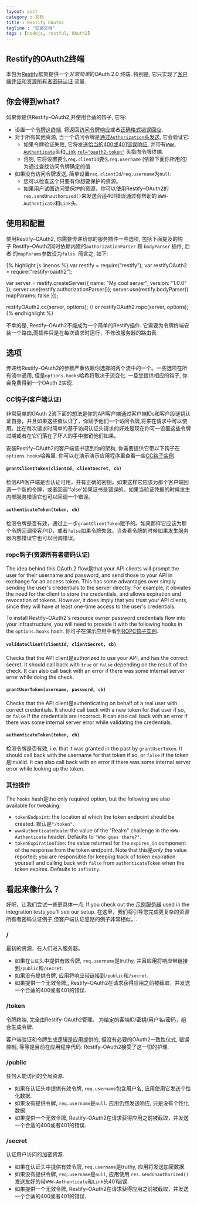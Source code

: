 ```yaml
---
layout: post
category : 文档
title : Restify OAuth2
tagline : "安装文档"
tags : [nodejs, restful, OAuth2]
---
```


## Restify的OAuth2终端

本包为[Restify][]框架提供一个*非常简单*的OAuth 2.0 终端. 特别是, 它只实现了[客户端凭证][cc]和[资源所有者密码认证][ropc] 流量.

## 你会得到what?

如果你提供Restify–OAuth2,并使用合适的钩子, 它将:

* 设置一个[令牌这终端][token endpoint], 将返回[访问令牌响应][token-endpoint-success]或者[正确格式错误回应][token-endpoint-error].
* 对于所有其他资源, 当一个访问令牌是[通过`Authorization`头发送][send-token], 它会验证它:
  * 如果令牌验证失败, 它将发送[恰当的400或401错误响应][token-usage-error], 并带有[`WWW-Authenticate`][www-authenticate]头和[`Link`][web-linking] [`rel="oauth2-token"`][oauth2-token-rel]
    头指向令牌终端.
  * 否则, 它将设置要么`req.clientId`要么`req.username` (依赖下面你所用的)为通过查找访问令牌确定的值.
* 如果没有访问令牌发送, 简单设置`req.clientId`/`req.username`为`null`:
  * 您可以检查这个只要有你想要保护的资源。
  * 如果用户试图访问受保护的资源，你可以使用Restify–OAuth2的`res.sendUnauthorized()`来发送合适401错误通过有帮助的 `WWW-Authenticate`和`Link`头.

## 使用和配置

使用Restify–OAuth2, 你需要传递给你的服务插件一些选项, 包括下面提及的钩子.Restify–OAuth2同时依赖内建的`authorizationParser` 和 `bodyParser` 插件, 后者 的`mapParams`参数设为`false`. 简言之, 如下:

{% highlight js linenos %}
var restify = require("restify");
var restifyOAuth2 = require("restify-oauth2");

var server = restify.createServer({ name: "My cool server", version: "1.0.0" });
server.use(restify.authorizationParser());
server.use(restify.bodyParser({ mapParams: false }));

restifyOAuth2.cc(server, options);
// or
restifyOAuth2.ropc(server, options);
{% endhighlight %}

不幸的是, Restify–OAuth2不能成为一个简单的Restify插件. 它需要为令牌终端安装一个路由,而插件只是在每次请求时运行，不修改服务器的路由表.

## 选项

传递给Restify–OAuth2的参数严重依赖你选择的两个流中的一个。一些选项在所有流中通用, 但是`options.hooks`哈希将取决于流变化. 一旦您提供相应的钩子, 你会免费得到一个OAuth 2实现.

### CC钩子(客户端认证)

非常简单的OAuth 2流下面的想法是你的API客户端通过客户端IDs和客户段谜钥认证自身，并且如果这些值认证了，你赋予他们一个访问令牌,将来在请求中可以使用。比在每次请求时简单的基于访问认证头请求的好处是现在你可一设置这些令牌过期或者在它们落在了坏人的手中撤销他们如果。

安装Restify–OAuth2的客户端证书流到你的架构, 你需要提供它带以下钩子在`options.hooks`哈希里. 你可以在演示演示应用程序里查看一些[CC钩子实例][example CC hooks].

#### `grantClientToken(clientId, clientSecret, cb)`

检测API客户端是否认证可用，并有正确的密钥。如果这样它应该为那个客户端回调一个新的令牌，或者回调'false'如果证书是错误的。如果当验证凭据的时候发生内部服务错误它也可以回调一个错误。

#### `authenticateToken(token, cb)`

检测令牌是否有效，通过上一步`grantClientToken`赋予的。如果那样它应该为那个令牌回调带客户ID，或者`false`如果令牌失效。当查看令牌的时候如果发生服务器内部错误它也可以回调错误。

### ropc钩子(资源所有者密码认证)

The idea behind this OAuth 2 flow是that your API clients will prompt the user for their username and password, and send those to your API in exchange for an access token. This has some advantages over simply sending the user's credentials to the server directly. For example, it obviates the need for the client to store the credentials, and allows expiration and revocation of tokens. However, it does imply that you trust your API clients, since they will have at least one-time access to the user's credentials.

To install Restify–OAuth2's resource owner password credentials flow into your infrastructure, you will need to provide it with the following hooks in the `options.hooks` hash. 你可子在演示应用中看到[ROPC钩子实例][example ROPC hooks].

#### `validateClient(clientId, clientSecret, cb)`

Checks that the API client是authorized to use your API, and has the correct secret. It should call back with `true` or `false` depending on the result of the check. It can also call back with an error if there was some internal server error while doing the check.

#### `grantUserToken(username, password, cb)`

Checks that the API client是authenticating on behalf of a real user with correct credentials. It should call back with a new token for that user if so, or `false` if the credentials are incorrect. It can also call back with an error if there was some internal server error while validating the credentials.

#### `authenticateToken(token, cb)`

检测令牌是否有效, i.e. that it was granted in the past by `grantUserToken`. It should call back with the
username for that token if so, or `false` if the token是invalid. It can also call back with an error if there was some internal server error while looking up the token.

### 其他操作

The `hooks` hash是the only required option, but the following are also available for tweaking:

* `tokenEndpoint`: the location at which the token endpoint should be created. 默认是`"/token"`.
* `wwwAuthenticateRealm`: the value of the "Realm" challenge in the `WWW-Authenticate` header. Defaults to `"Who goes there?"`.
* `tokenExpirationTime`: the value returned for the `expires_in` component of the response from the token endpoint. Note that this是*only* the value reported; you are responsible for keeping track of token expiration yourself and calling back with `false` from `authenticateToken` when the token expires. Defaults to `Infinity`.

## 看起来像什么？

好吧，让我们尝试一些更具体一点. If you check out the [示例服务器][example servers] used in the integration tests,you'll see our setup. 在这里，我们将引导您完成更复杂的资源所有者密码认证例子,但客户端认证思路的例子非常相似。.

### /

最初的资源，在人们进入服务器。

* 如果在`认证`头中提供有效令牌, `req.username`是truthy, 并且应用将响应带链接到`/public`和`/secret`.
* 如果没有提供令牌, 应用将响应带链接到`/public`和`/secret`.
* 如果提供一个无效令牌,, Restify–OAuth2在请求获得应用之前被截取，并发送一个合适的400或者401的错误.

### /token

令牌终端, 完全由Restify-OAuth2管理。 为给定的客端ID/密钥/用户名/密码，组合生成令牌.

客户端验证和令牌生成逻辑是应用提供的, 但没有必要的OAuth2一致性仪式, 错误控制, 等等是目前在应用程序代码: Restify–OAuth2接受了这一切的护理.

### /public

任何人能访问的全局资源.

* 如果在认证头中提供有效令牌, `req.username`包含用户名, 应用使用它发送个性化数据.
* 如果没有提供令牌, `req.username`是`null`. 应用仍然发送响应, 只是没有个性化数据.
* 如果提供一个无效令牌, Restify–OAuth2在请求获得应用之前被截取，并发送一个合适的400或者401的错误.

### /secret

认证用户访问的加密资源.

* 如果在认证头中提供有效令牌, `req.username`是truthy, 应用将发送加密数据.
* 如果没有提供令牌, `req.username`是`null`, 应用使用 `res.sendUnauthorized()`发送友好的带`WWW-Authenticate`和`Link`头401错误.
* 如果提供一个无效令牌, Restify–OAuth2在请求获得应用之前被截取，并发送一个合适的400或者401的错误.

[Restify]: http://mcavage.github.com/node-restify/
[cc]: http://tools.ietf.org/html/rfc6749#section-1.3.4
[ropc]: http://tools.ietf.org/html/rfc6749#section-1.3.3
[token endpoint]: http://tools.ietf.org/html/rfc6749#section-3.2
[token-endpoint-success]: http://tools.ietf.org/html/rfc6749#section-5.1
[token-endpoint-error]: http://tools.ietf.org/html/rfc6749#section-5.2
[send-token]: http://tools.ietf.org/html/rfc6750#section-2.1
[token-usage-error]: http://tools.ietf.org/html/rfc6750#section-3.1
[oauth2-token-rel]: http://tools.ietf.org/html/draft-wmills-oauth-lrdd-07#section-3.2
[web-linking]: http://tools.ietf.org/html/rfc5988
[www-authenticate]: http://tools.ietf.org/html/rfc2617#section-3.2.1
[example ROPC hooks]: https://github.com/nodrest/restify-oauth2/blob/master/examples/ropc/hooks.js
[example CC hooks]: https://github.com/nodrest/restify-oauth2/blob/master/examples/cc/hooks.js
[example servers]: https://github.com/nodrest/restify-oauth2/tree/master/examples

